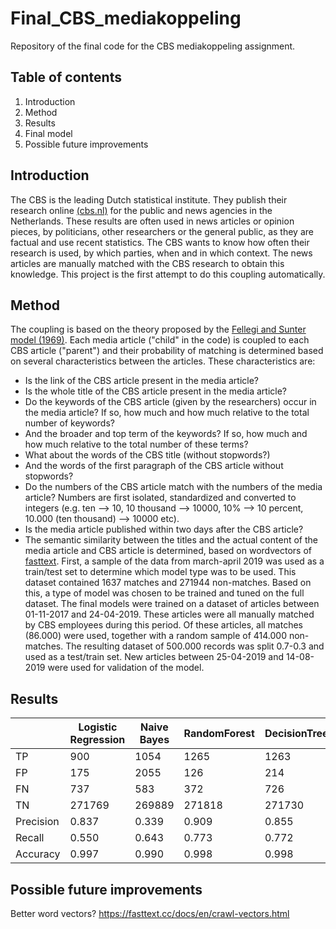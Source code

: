 # Final_CBS_mediakoppeling
Repository of the final code for the CBS mediakoppeling assignment.

## Table of contents
1. Introduction
2. Method
3. Results
4. Final model
5. Possible future improvements

## Introduction
The CBS is the leading Dutch statistical institute. They publish their research online [(cbs.nl)](https://www.cbs.nl/ "CBS's Homepage") for the public and news agencies in the Netherlands. These results are often used in news articles or opinion pieces, by politicians, other researchers or the general public, as they are factual and use recent statistics. The CBS wants to know how often their research is used, by which parties, when and in which context. The news articles are manually matched with the CBS research to obtain this knowledge. This project is the first attempt to do this coupling automatically.

## Method
The coupling is based on the theory proposed by the [Fellegi and Sunter model (1969)](https://amstat.tandfonline.com/doi/abs/10.1080/01621459.1969.10501049 "Fellegi and Sunter article"). Each media article ("child" in the code) is coupled to each CBS article ("parent") and their probability of matching is determined based on several characteristics between the articles. These characteristics are:
  * Is the link of the CBS article present in the media article?
  * Is the whole title of the CBS article present in the media article?
  * Do the keywords of the CBS article (given by the researchers) occur in the media article? If so, how much and how much relative to the total number of keywords?
  * And the broader and top term of the keywords? If so, how much and how much relative to the total number of these terms?
  * What about the words of the CBS title (without stopwords?)
  * And the words of the first paragraph of the CBS article without stopwords?
  * Do the numbers of the CBS article match with the numbers of the media article? Numbers are first isolated, standardized and converted to integers (e.g. ten --> 10, 10 thousand --> 10000, 10% --> 10 percent, 10.000 (ten thousand) --> 10000 etc).
  * Is the media article published within two days after the CBS article?
  * The semantic similarity between the titles and the actual content of the media article and CBS article is determined, based on wordvectors of [fasttext](https://fasttext.cc/docs/en/pretrained-vectors.html).
First, a sample of the data from march-april 2019 was used as a train/test set to determine which model type was to be used. This dataset contained 1637 matches and 271944 non-matches. Based on this, a type of model was chosen to be trained and tuned on the full dataset. The final models were trained on a dataset of articles between 01-11-2017 and 24-04-2019. These articles were all manually matched by CBS employees during this period. Of these articles, all matches (86.000) were used, together with a random sample of 414.000 non-matches. The resulting dataset of 500.000 records was split 0.7-0.3 and used as a test/train set. New articles between 25-04-2019 and 14-08-2019 were used for validation of the model. 

## Results
|| Logistic Regression | Naive Bayes | RandomForest | DecisionTree | ADABoost | SVM
--- | --- | --- | --- | --- | --- | --- |
TP | 900 | 1054 | 1265 | 1263 | 1279 | 
FP | 175 | 2055 | 126 | 214 | 136 | 
FN | 737 | 583 | 372 | 726 | 358 | 
TN | 271769 | 269889 | 271818 | 271730 | 271808 | 
Precision | 0.837 | 0.339 | 0.909 | 0.855 | 0.904 | 
Recall | 0.550 | 0.643 | 0.773 | 0.772 | 0.781 | 
Accuracy | 0.997 | 0.990 | 0.998 | 0.998 | 0.998 | 0.997


  
  
  
  ## Possible future improvements
  
  Better word vectors? https://fasttext.cc/docs/en/crawl-vectors.html
